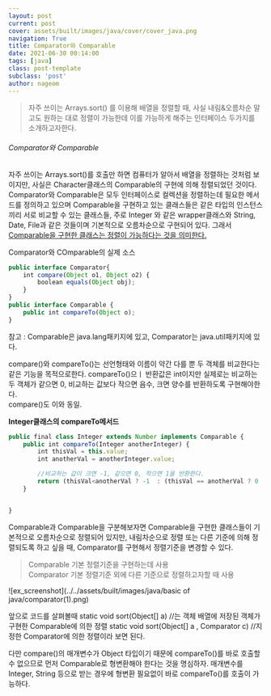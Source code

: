 ```yaml
---
layout: post
current: post
cover: assets/built/images/java/cover/cover_java.png
navigation: True
title: Comparator와 Comparable
date: 2021-06-30 00:14:00
tags: [java]
class: post-template
subclass: 'post'
author: nageom
---
```

> 자주 쓰이는 Arrays.sort() 를 이용해 배열을 정렬할 때, 사실 내림&오름차순 말고도 원하는 대로
> 정렬이 가능한데 이를 가능하게 해주는 인터페이스 두가지를 소개하고자한다. <br>

<h6> Comparator와 Comparable </h6>
자주 쓰이는 Arrays.sort()를 호출만 하면 컴퓨터가 알아서 배열을 정렬하는 것처럼 보이지만, 사실은 
Character클래스의 Comparable의 구현에 의해 정렬되었던 것이다. 
Comparator와 Comparable은 모두 인터페이스로 컬렉션을 정렬하는데 필요한 메서드를 정의하고 있으며
Comparable을 구현하고 있는 클래스들은 같은 타입의 인스턴스끼리 서로 비교할 수 있는 클래스들, 주로 Integer 와 같은
wrapper클래스와 String, Date, File과 같은 것들이며 기본적으로 오름차순으로 구현되어 있다. 
그래서 <U>Comparable을 구현한 클래스는 정렬이 가능하다는 것을 의미한다. </U> 


Comparator와 COmparable의 실제 소스
~~~javascript
public interface Comparator{
    int compare(Object o1, Object o2) {
        boolean equals(Object obj);
    }
}
public interface Comparable {
    public int compareTo(Object o);
}

~~~
참고 : Comparable은 java.lang패키지에 있고, Comparator는 java.util패키지에 있다. 

compare()와 compareTo()는 선언형태와 이름이 약간 다를 뿐 두 객체를 비교한다는 같은 기능을 목적으로한다. 
compareTo()으ㅣ 반환값은 int이지만 실제로는 비교하는 두 객체가 같으면 0, 비교하는 값보다 작으면 음수, 크면 양수를 반환하도록 구현해야한다.<br> 
compare()도 이와 동일.<br>

**Integer클래스의 compareTo메서드**
~~~javascript
public final class Integer extends Number implements Comparable {
    public int compareTo(Integer anotherInteger) {
        int thisVal = this.value;
        int anotherVal = anotherInteger.value;

        //비교하는 값이 크면 -1, 같으면 0, 작으면 1을 반환한다. 
        return (thisVal<anotherVal ? -1  : (thisVal == anotherVal ? 0 : 1 ));
    }


}
~~~
Comparable과 Comparable을 구분해보자면
Comparable을 구현한 클래스들이 기본적으로 오름차순으로 정렬되어 있지만, 내림차순으로 정렬 또는 다른 기준에 의해 정렬되도록 하고 싶을 때, 
Comparator를 구현해서 정렬기준을 변경할 수 있다.

> Comparable 기본 정렬기준을 구현하는데 사용<br>
> Comparator 기본 정렬기준 외에 다른 기준으로 정렬하고자할 때 사용 

![ex_screenshot](../../assets/built/images/java/basic of java/comparator(1).png)



앞으로 코드를 살펴볼때 
static void sort(Object[] a) //는 객체 배열에 저장된 객체가 구현한 Comparable에 의한 정렬
static void sort(Object[] a , Comparator c) //지정한 Comparator에 의한 정렬이라 보면 된다. 

다만 compare()의 매개변수가 Object 타입이기 때문에 compareTo()를 바로 호출할 수 없으므로 먼저 Comparable로 형변환해야 한다는 것을 명심하자.
매개변수를 Integer, String 등으로 받는 경우에 형변환 필요없이 바로 compareTo()를 호출이 가능하다. 








 
